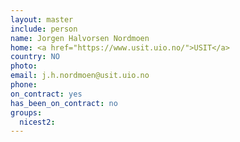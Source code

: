 ```yaml
---
layout: master
include: person
name: Jorgen Halvorsen Nordmoen
home: <a href="https://www.usit.uio.no/">USIT</a>
country: NO
photo:
email: j.h.nordmoen@usit.uio.no
phone:
on_contract: yes
has_been_on_contract: no
groups:
  nicest2:
---
```

